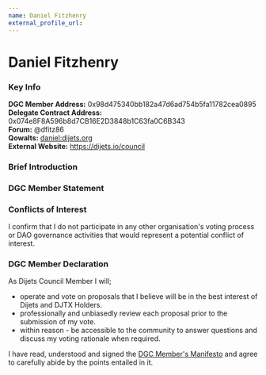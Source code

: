 ```yaml
---
name: Daniel Fitzhenry
external_profile_url:
---
```


# Daniel Fitzhenry

### Key Info

**DGC Member Address:** 0x98d475340bb182a47d6ad754b5fa11782cea0895  
**Delegate Contract Address:** 0x074e8F8A596b8d7CB16E2D3848b1C63fa0C6B343  
**Forum:** @dfitz86  
**Qowalts:** [daniel:dijets.org](https://redirect.dijets.io/#/#daniel:dijets.org)  
**External Website:** https://dijets.io/council  

### Brief Introduction


### DGC Member Statement


### Conflicts of Interest

I confirm that I do not participate in any other organisation's voting process or DAO governance activities that would represent a potential conflict of interest.

### DGC Member Declaration

As Dijets Council Member I will;

 - operate and vote on proposals that I believe will be in the best interest of Dijets and DJTX Holders.
 - professionally and unbiasedly review each proposal prior to the submission of my vote.
 - within reason - be accessible to the community to answer questions and discuss my voting rationale when required.

I have read, understood and signed the [DGC Member's Manifesto](https://dijets.io/manifesto) and agree to carefully abide by the points entailed in it.
